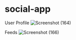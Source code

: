# social-app

User Profile
![Screenshot (164)](https://user-images.githubusercontent.com/59224309/152727550-cbaf3be2-9048-4cf4-b541-fb2cb807c01d.png)

Feeds
![Screenshot (166)](https://user-images.githubusercontent.com/59224309/152727554-5afea0e1-c01d-48e4-8100-820c7a5d3c55.png)
